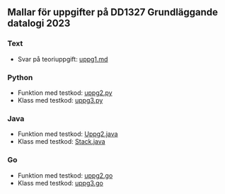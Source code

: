 ## Mallar för uppgifter på DD1327 Grundläggande datalogi 2023

### Text

- Svar på teoriuppgift: [uppg1.md](https://github.com/yourbasic/grudat23/blob/master/ovn0/uppg1.md)

### Python

- Funktion med testkod: [uppg2.py](https://github.com/yourbasic/grudat23/blob/master/ovn0/uppg2.py)
- Klass med testkod: [uppg3.py](https://github.com/yourbasic/grudat23/blob/master/ovn0/uppg3.py)

### Java

- Funktion med testkod: [Uppg2.java](https://github.com/yourbasic/grudat23/blob/master/ovn0/Uppg2.java)
- Klass med testkod: [Stack.java](https://github.com/yourbasic/grudat23/blob/master/ovn0/Stack.java)

### Go

- Funktion med testkod: [uppg2.go](https://github.com/yourbasic/grudat23/blob/master/ovn0/uppg2.go)
- Klass med testkod: [uppg3.go](https://github.com/yourbasic/grudat23/blob/master/ovn0/uppg3.go)
